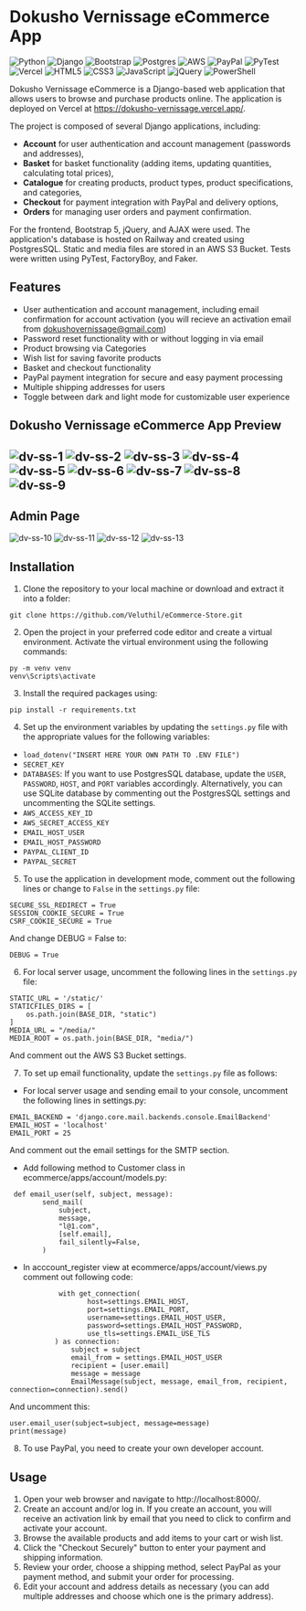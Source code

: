 # Dokusho Vernissage eCommerce App
 ![Python](https://img.shields.io/badge/python-3670A0?style=for-the-badge&logo=python&logoColor=ffdd54)
 ![Django](https://img.shields.io/badge/django-%23092E20.svg?style=for-the-badge&logo=django&logoColor=white)
 ![Bootstrap](https://img.shields.io/badge/bootstrap-%23563D7C.svg?style=for-the-badge&logo=bootstrap&logoColor=white)
 ![Postgres](https://img.shields.io/badge/postgres-%23316192.svg?style=for-the-badge&logo=postgresql&logoColor=white)
 ![AWS](https://img.shields.io/badge/AWS-%23FF9900.svg?style=for-the-badge&logo=amazon-aws&logoColor=white)
 ![PayPal](https://img.shields.io/badge/PayPal-00457C?style=for-the-badge&logo=paypal&logoColor=white)
 ![PyTest](https://img.shields.io/badge/Pytest-003A9B?style=for-the-badge&logo=pytest&logoColor=white)
 ![Vercel](https://img.shields.io/badge/vercel-%23000000.svg?style=for-the-badge&logo=vercel&logoColor=white)
 ![HTML5](https://img.shields.io/badge/html5-%23E34F26.svg?style=for-the-badge&logo=html5&logoColor=white)
 ![CSS3](https://img.shields.io/badge/css3-%231572B6.svg?style=for-the-badge&logo=css3&logoColor=white)
 ![JavaScript](https://img.shields.io/badge/javascript-%23323330.svg?style=for-the-badge&logo=javascript&logoColor=%23F7DF1E)
 ![jQuery](https://img.shields.io/badge/jquery-%230769AD.svg?style=for-the-badge&logo=jquery&logoColor=white)
 ![PowerShell](https://img.shields.io/badge/PowerShell-%235391FE.svg?style=for-the-badge&logo=powershell&logoColor=white)

Dokusho Vernissage eCommerce is a Django-based web application that allows users to browse and purchase products online. The application is deployed on Vercel at https://dokusho-vernissage.vercel.app/.

The project is composed of several Django applications, including:
- **Account** for user authentication and account management (passwords and addresses), 
- **Basket** for basket functionality (adding items, updating quantities, calculating total prices), 
- **Catalogue** for creating products, product types, product specifications, and categories, 
- **Checkout** for payment integration with PayPal and delivery options, 
- **Orders** for managing user orders and payment confirmation.

For the frontend, Bootstrap 5, jQuery, and AJAX were used. The application's database is hosted on Railway and created using PostgresSQL. Static and media files are stored in an AWS S3 Bucket. Tests were written using PyTest, FactoryBoy, and Faker.

## Features
- User authentication and account management, including email confirmation for account activation (you will recieve an activation email from dokushovernissage@gmail.com)
- Password reset functionality with or without logging in via email
- Product browsing via Categories
- Wish list for saving favorite products
- Basket and checkout functionality
- PayPal payment integration for secure and easy payment processing
- Multiple shipping addresses for users
- Toggle between dark and light mode for customizable user experience

## Dokusho Vernissage eCommerce App Preview

![dv-ss-1](https://user-images.githubusercontent.com/108438343/236901510-dde96cfd-4528-42e1-8315-7597a5dd37af.png)
![dv-ss-2](https://user-images.githubusercontent.com/108438343/236901542-975e175e-de3c-4a01-83aa-dd4b4ece4233.png)
![dv-ss-3](https://user-images.githubusercontent.com/108438343/236901641-5f69d267-2515-4b89-8ace-5ddd0f663839.png)
![dv-ss-4](https://user-images.githubusercontent.com/108438343/236901659-f516155b-74cb-4e95-979f-1379f96241dd.png)
![dv-ss-5](https://user-images.githubusercontent.com/108438343/236901678-732299a9-e94a-4a5b-8024-13dc5325e4ff.png)
![dv-ss-6](https://user-images.githubusercontent.com/108438343/236901693-f8a1e5f6-fcaa-444e-b4ba-00f3ed0573c4.png)
![dv-ss-7](https://user-images.githubusercontent.com/108438343/236901717-9cba09e6-0ed3-4bd4-ade5-93ba3d486f7e.png)
![dv-ss-8](https://user-images.githubusercontent.com/108438343/236901759-0ef87555-2eaa-4ed9-912d-6c5550e0259c.png)
![dv-ss-9](https://user-images.githubusercontent.com/108438343/236901780-27c1492d-3b00-4cb1-948a-1e8730a43edb.png)
---
Admin Page
---
![dv-ss-10](https://user-images.githubusercontent.com/108438343/236928457-e978e9b6-5488-4dfd-85bc-55468ae26a4f.png)
![dv-ss-11](https://user-images.githubusercontent.com/108438343/236928472-a57ebe37-94c6-4391-a6d3-2401db187f6d.png)
![dv-ss-12](https://user-images.githubusercontent.com/108438343/236928495-9be241e9-c0f1-40d2-be47-823eb1b92cab.png)
![dv-ss-13](https://user-images.githubusercontent.com/108438343/236928512-bfa373b7-f7f8-42d5-b89f-5b6eeb697819.png)


## Installation

1. Clone the repository to your local machine or download and extract it into a folder:
```
git clone https://github.com/Veluthil/eCommerce-Store.git
```
2. Open the project in your preferred code editor and create a virtual environment. Activate the virtual environment using the following commands:
```
py -m venv venv
venv\Scripts\activate
```
3. Install the required packages using: 
```
pip install -r requirements.txt
```

4. Set up the environment variables by updating the `settings.py` file with the appropriate values for the following variables:
- `load_dotenv("INSERT HERE YOUR OWN PATH TO .ENV FILE")`
- `SECRET_KEY`
- `DATABASES`: If you want to use PostgresSQL database, update the `USER`, `PASSWORD`, `HOST`, and `PORT` variables accordingly. Alternatively, you can use SQLite database by commenting out the PostgresSQL settings and uncommenting the SQLite settings.
- `AWS_ACCESS_KEY_ID`
- `AWS_SECRET_ACCESS_KEY`
- `EMAIL_HOST_USER`
- `EMAIL_HOST_PASSWORD`
- `PAYPAL_CLIENT_ID`
- `PAYPAL_SECRET`

5. To use the application in development mode, comment out the following lines or change to `False` in the `settings.py` file:
```
SECURE_SSL_REDIRECT = True
SESSION_COOKIE_SECURE = True
CSRF_COOKIE_SECURE = True
```
And change DEBUG = False to:
```
DEBUG = True
```

6. For local server usage, uncomment the following lines in the `settings.py` file:
```
STATIC_URL = '/static/'
STATICFILES_DIRS = [
    os.path.join(BASE_DIR, "static")
]
MEDIA_URL = "/media/"
MEDIA_ROOT = os.path.join(BASE_DIR, "media/")
```
And comment out the AWS S3 Bucket settings.

7. To set up email functionality, update the `settings.py` file as follows:
- For local server usage and sending email to your console, uncomment the following lines in settings.py:
```
EMAIL_BACKEND = 'django.core.mail.backends.console.EmailBackend'
EMAIL_HOST = 'localhost'
EMAIL_PORT = 25
```
And comment out the email settings for the SMTP section.
- Add following method to Customer class in ecommerce/apps/account/models.py:
```
 def email_user(self, subject, message):
        send_mail(
            subject,
            message,
            "l@1.com",
            [self.email],
            fail_silently=False,
        )
 ```
 - In acccount_register view at ecommerce/apps/account/views.py comment out following code:
 ```
             with get_connection(
                    host=settings.EMAIL_HOST,
                    port=settings.EMAIL_PORT,
                    username=settings.EMAIL_HOST_USER,
                    password=settings.EMAIL_HOST_PASSWORD,
                    use_tls=settings.EMAIL_USE_TLS
            ) as connection:
                subject = subject
                email_from = settings.EMAIL_HOST_USER
                recipient = [user.email]
                message = message
                EmailMessage(subject, message, email_from, recipient, connection=connection).send()
```
And uncomment this:
```
user.email_user(subject=subject, message=message)
print(message)
```            

8. To use PayPal, you need to create your own developer account.

## Usage

1. Open your web browser and navigate to http://localhost:8000/.
2. Create an account and/or log in. If you create an account, you will receive an activation link by email that you need to click to confirm and activate your account.
3. Browse the available products and add items to your cart or wish list.
4. Click the "Checkout Securely" button to enter your payment and shipping information.
5. Review your order, choose a shipping method, select PayPal as your payment method, and submit your order for processing.
6. Edit your account and address details as necessary (you can add multiple addresses and choose which one is the primary address).
